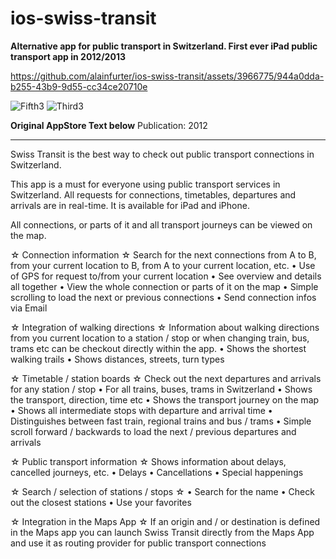 # ios-swiss-transit
<b>Alternative app for public transport in Switzerland. First ever iPad public transport app in 2012/2013</b>

https://github.com/alainfurter/ios-swiss-transit/assets/3966775/944a0dda-b255-43b9-9d55-cc34ce20710e

![Fifth3](https://github.com/alainfurter/ios-swiss-transit/assets/3966775/144a26f2-afaa-4b80-a144-25fe588100d9)
![Third3](https://github.com/alainfurter/ios-swiss-transit/assets/3966775/2d9f9941-353a-49d1-8eed-784eb915ecdc)

<b>Original AppStore Text below</b>
Publication: 2012

-----------------------------------
Swiss Transit is the best way to check out public transport connections in Switzerland. 

This app is a must for everyone using public transport services in Switzerland. All requests for connections, timetables, departures and arrivals are in real-time. It is available for iPad and iPhone. 

All connections, or parts of it and all transport journeys can be viewed on the map. 

☆ Connection information ☆ 
Search for the next connections from A to B, from your current location to B, from A to your current location, etc. 
• Use of GPS for request to/from your current location 
• See overview and details all together 
• View the whole connection or parts of it on the map 
• Simple scrolling to load the next or previous connections 
• Send connection infos via Email 

☆ Integration of walking directions ☆ 
Information about walking directions from you current location to a station / stop or when changing train, bus, trams etc can be checkout directly within the app. 
• Shows the shortest walking trails 
• Shows distances, streets, turn types 

☆ Timetable / station boards ☆ 
Check out the next departures and arrivals for any station / stop 
• For all trains, buses, trams in Switzerland 
• Shows the transport, direction, time etc 
• Shows the transport journey on the map 
• Shows all intermediate stops with departure and arrival time 
• Distinguishes between fast train, regional trains and bus / trams 
• Simple scroll forward / backwards to load the next / previous departures and arrivals 

☆ Public transport information ☆ 
Shows information about delays, cancelled journeys, etc. 
• Delays 
• Cancellations 
• Special happenings 

☆ Search / selection of stations / stops ☆ 
• Search for the name 
• Check out the closest stations 
• Use your favorites 

☆ Integration in the Maps App ☆ 
If an origin and / or destination is defined in the Maps app you can launch Swiss Transit directly from the Maps App and use it as routing provider for public transport connections 

